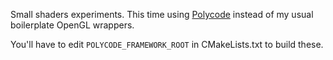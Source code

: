 Small shaders experiments. This time using [Polycode](https://github.com/ivansafrin/Polycode) instead of my usual boilerplate OpenGL wrappers.

You'll have to edit `POLYCODE_FRAMEWORK_ROOT` in CMakeLists.txt to build these.
